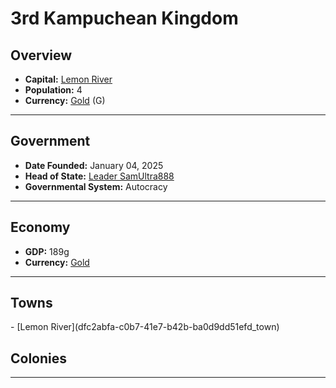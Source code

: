 <!--UNDEDITED FILE, remove this entire line if this file has been edited!-->
# <!--NAME-->3rd Kampuchean Kingdom<!--NAME-->

## Overview

- **Capital:** <!--CAPITAL_LINK-->[Lemon River](dfc2abfa-c0b7-41e7-b42b-ba0d9dd51efd_town)<!--CAPITAL_LINK-->
- **Population:** <!--POPULATION-->4<!--POPULATION-->
- **Currency:** <!--CURRENCY_LINK-->[Gold](Gold_currency)<!--CURRENCY_LINK--> (<!--CURRENCY_ABV-->G<!--CURRENCY_ABV-->)

---

## Government

- **Date Founded:** <!--FOUNDED-->January 04, 2025<!--FOUNDED-->
- **Head of State:** <!--LEADER_TITLE_LINK-->[Leader SamUltra888](SamUltra888_user)<!--LEADER_TITLE_LINK-->
- **Governmental System:** <!--GOVERNMENT-->Autocracy<!--GOVERNMENT-->

---

## Economy

- **GDP:** <!--GDP-->189g<!--GDP-->
- **Currency:** <!--CURRENCY_LINK-->[Gold](Gold_currency)<!--CURRENCY_LINK-->

---

## Towns

<!--TOWNS-->- [Lemon River](dfc2abfa-c0b7-41e7-b42b-ba0d9dd51efd_town)<!--TOWNS-->

## Colonies

<!--COLONIES--><!--COLONIES-->

---